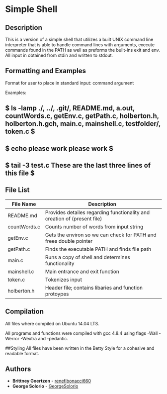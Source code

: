 # Simple Shell


## Description
This is a version of a simple shell that utilizes a built UNIX command line interpreter that is able to handle command lines with arguments, execute commands found in the PATH as well as preforms the built-ins exit and env. All input in obtained from stdin and written to stdout.

## Formatting and Examples

Format for user to place in standard input:
command argument

Examples:

$ ls -lamp
./, ../, .git/, README.md, a.out, countWords.c, getEnv.c, getPath.c, holberton.h,
holberton.h.gch, main.c, mainshell.c, testfolder/, token.c
$ 
-----------------------------------------------------------
$ echo please work
please work
$ 
-----------------------------------------------------------
$ tail -3 test.c
These are the
last
three lines of this file
$ 
-----------------------------------------------------------

## File List

| File Name | Description |
| --- | --- |
| README.md | Provides detailes regarding functionality and creation of (present file) |
| countWords.c | Counts number of words from input string |
| getEnv.c | Gets the environ so we can check for PATH and frees double pointer |
| getPath.c | Finds the executable PATH and finds file path |
| main.c | Runs a copy of shell and determines functionality |
| mainshell.c | Main entrance and exit function |
| token.c | Tokenizes input |
| holberton.h | Header file; contains libaries and function protoypes |

## Compilation
All files where compiled on Ubuntu 14.04 LTS.

All programs and functions were compiled with gcc 4.8.4 using flags -Wall -Werror -Wextra and -pedantic.

##Styling
All files have been written in the Betty Style for a cohesive and readable format.

## Authors
* **Brittney Goertzen** - [renefibonacci660](https://github.com/renefibonacci660)
* **George Solorio** - [GeorgeSolorio](https://github.com/GeorgeSolorio)